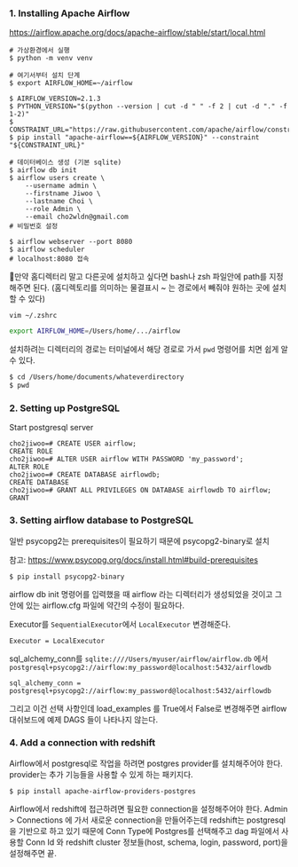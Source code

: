 ### 1. Installing Apache Airflow

https://airflow.apache.org/docs/apache-airflow/stable/start/local.html

```shell
# 가상환경에서 실행
$ python -m venv venv

# 여기서부터 설치 단계
$ export AIRFLOW_HOME=~/airflow

$ AIRFLOW_VERSION=2.1.3
$ PYTHON_VERSION="$(python --version | cut -d " " -f 2 | cut -d "." -f 1-2)"
$ CONSTRAINT_URL="https://raw.githubusercontent.com/apache/airflow/constraints-${AIRFLOW_VERSION}/constraints-${PYTHON_VERSION}.txt"
$ pip install "apache-airflow==${AIRFLOW_VERSION}" --constraint "${CONSTRAINT_URL}"

# 데이터베이스 생성 (기본 sqlite)
$ airflow db init
$ airflow users create \
    --username admin \
    --firstname Jiwoo \
    --lastname Choi \
    --role Admin \
    --email cho2wldn@gmail.com
# 비밀번호 설정

$ airflow webserver --port 8080
$ airflow scheduler
# localhost:8080 접속
```

만약 홈디렉터리 말고 다른곳에 설치하고 싶다면 bash나 zsh 파일안에 path를 지정해주면 된다. (홈디렉토리를 의미하는 물결표시 ~ 는 경로에서 빼줘야 원하는 곳에 설치할 수 있다)

`vim ~/.zshrc`

```bash
export AIRFLOW_HOME=/Users/home/.../airflow
```

설치하려는 디렉터리의 경로는 터미널에서 해당 경로로 가서 `pwd` 명령어를 치면 쉽게 알 수 있다.

```bash
$ cd /Users/home/documents/whateverdirectory
$ pwd
```

### 2. Setting up PostgreSQL

Start postgresql server

```psql
cho2jiwoo=# CREATE USER airflow;
CREATE ROLE
cho2jiwoo=# ALTER USER airflow WITH PASSWORD 'my_password';
ALTER ROLE
cho2jiwoo=# CREATE DATABASE airflowdb;
CREATE DATABASE
cho2jiwoo=# GRANT ALL PRIVILEGES ON DATABASE airflowdb TO airflow;
GRANT
```

### 3. Setting airflow database to PostgreSQL

일반 psycopg2는 prerequisites이 필요하기 때문에 psycopg2-binary로 설치

참고: https://www.psycopg.org/docs/install.html#build-prerequisites

```shell
$ pip install psycopg2-binary
```

airflow db init 명령어를 입력했을 때 airflow 라는 디렉터리가 생성되었을 것이고 그 안에 있는 airflow.cfg 파일에 약간의 수정이 필요하다.

Executor를 `SequentialExecutor`에서 `LocalExecutor` 변경해준다.

```
Executor = LocalExecutor
```

sql_alchemy_conn를 `sqlite:////Users/myuser/airflow/airflow.db` 에서 `postgresql+psycopg2://airflow:my_password@localhost:5432/airflowdb`

```
sql_alchemy_conn = postgresql+psycopg2://airflow:my_password@localhost:5432/airflowdb
```

그리고 이건 선택 사항인데 load_examples 를 True에서 False로 변경해주면 airflow 대쉬보드에 예제 DAGS 들이 나타나지 않는다.

### 4. Add a connection with redshift

Airflow에서 postgresql로 작업을 하려면 postgres provider를 설치해주어야 한다. provider는 추가 기능들을 사용할 수 있게 하는 패키지다.

```shell
$ pip install apache-airflow-providers-postgres
```

Airflow에서 redshift에 접근하려면 필요한 connection을 설정해주어야 한다. Admin > Connections 에 가서 새로운 connection을 만들어주는데 redshift는 postgresql을 기반으로 하고 있기 때문에 Conn Type에 Postgres를 선택해주고 dag 파일에서 사용할 Conn Id 와 redshift cluster 정보들(host, schema, login, password, port)을 설정해주면 끝.
